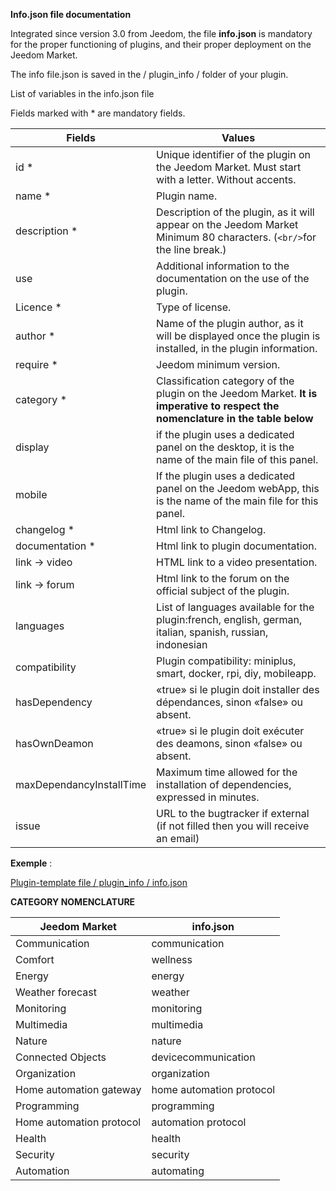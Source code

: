 **Info.json file documentation**

Integrated since version 3.0 from Jeedom, the file **info.json** is mandatory for the proper functioning of plugins, and their proper deployment on the Jeedom Market.

The info file.json is saved in the / plugin_info / folder of your plugin.

List of variables in the info.json file

Fields marked with * are mandatory fields.

Fields                   | Values                                                                                                                   |
------------------------ | ------------------------------------------------------------------------------------------------------------------------- |
id *                     | Unique identifier of the plugin on the Jeedom Market. Must start with a letter. Without accents.                             |
name *                   | Plugin name.                                                                                                            |
description *            | Description of the plugin, as it will appear on the Jeedom Market Minimum 80 characters. (`<br/>`for the line break.)                                  |                                                                                     |
use                    | Additional information to the documentation on the use of the plugin.                                                    |
Licence *                | Type of license.                                                                                                          |
author *                 | Name of the plugin author, as it will be displayed once the plugin is installed, in the plugin information.         |
require *                | Jeedom minimum version.                                                                                                |
category *               | Classification category of the plugin on the Jeedom Market. **It is imperative to respect the nomenclature in the table below** |
display                  | if the plugin uses a dedicated panel on the desktop, it is the name of the main file of this panel.                    |
mobile                   | If the plugin uses a dedicated panel on the Jeedom webApp, this is the name of the main file for this panel.   |
changelog *              | Html link to Changelog.                                                                                              |
documentation *          | Html link to plugin documentation.                                                                                |
link -> video               | HTML link to a video presentation.                                                                                 |
link -> forum               | Html link to the forum on the official subject of the plugin.                                                                  |
languages                | List of languages available for the plugin:french, english, german, italian, spanish, russian, indonesian            |
compatibility            | Plugin compatibility: miniplus, smart, docker, rpi, diy, mobileapp.                                                   |
hasDependency            | «true» si le plugin doit installer des dépendances, sinon «false» ou absent.                                              |
hasOwnDeamon             | «true» si le plugin doit exécuter des deamons, sinon «false» ou absent.                                                   |
maxDependancyInstallTime | Maximum time allowed for the installation of dependencies, expressed in minutes.                                            |
issue                    | URL to the bugtracker if external (if not filled then you will receive an email)

**Exemple** :

[Plugin-template file / plugin_info / info.json](https://github.com/jeedom/plugin-template/blob/master/plugin_info/info.json)




**CATEGORY NOMENCLATURE**

Jeedom Market         | info.json               |
--------------------- | ----------------------- |
Communication         | communication           |
Comfort               | wellness                |
Energy               | energy                  |
Weather forecast                 | weather                 |
Monitoring            | monitoring              |
Multimedia            | multimedia              |
Nature                | nature                  |
Connected Objects      | devicecommunication     |
Organization          | organization            |
Home automation gateway  | home automation protocol|
Programming         | programming             |
Home automation protocol   | automation protocol     |
Health                 | health                  |
Security              | security                |
Automation           | automating          |


   


  


  


  

    


   




